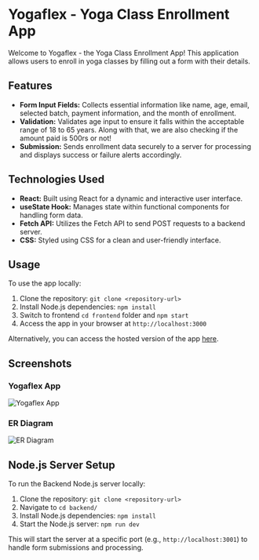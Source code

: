 # Yogaflex - Yoga Class Enrollment App

Welcome to Yogaflex - the Yoga Class Enrollment App! This application allows users to enroll in yoga classes by filling out a form with their details.

## Features

- **Form Input Fields:** Collects essential information like name, age, email, selected batch, payment information, and the month of enrollment.
- **Validation:** Validates age input to ensure it falls within the acceptable range of 18 to 65 years. Along with that, we are also checking if the amount paid is 500rs or not!
- **Submission:** Sends enrollment data securely to a server for processing and displays success or failure alerts accordingly.

## Technologies Used

- **React:** Built using React for a dynamic and interactive user interface.
- **useState Hook:** Manages state within functional components for handling form data.
- **Fetch API:** Utilizes the Fetch API to send POST requests to a backend server.
- **CSS:** Styled using CSS for a clean and user-friendly interface.

## Usage

To use the app locally:

1. Clone the repository: `git clone <repository-url>`
2. Install Node.js dependencies: `npm install`
3. Switch to frontend `cd frontend` folder and  `npm start`
4. Access the app in your browser at `http://localhost:3000`

Alternatively, you can access the hosted version of the app [here]((https://yogaflexx.netlify.app/)).

## Screenshots

### Yogaflex App
![Yogaflex App](https://github.com/nisheetkaran/YogaFlex/assets/77787531/8003c551-236a-4345-877a-2d12f864df41)

### ER Diagram
![ER Diagram](https://github.com/nisheetkaran/YogaFlex/assets/77787531/00fb4867-bf40-401c-ad78-7f10206679e1)

## Node.js Server Setup

To run the Backend  Node.js server locally:

1. Clone the repository: `git clone <repository-url>`
2. Navigate to `cd backend/`
3. Install Node.js dependencies: `npm install`
4. Start the Node.js server: `npm run dev`

This will start the server at a specific port (e.g., `http://localhost:3001`) to handle form submissions and processing.
